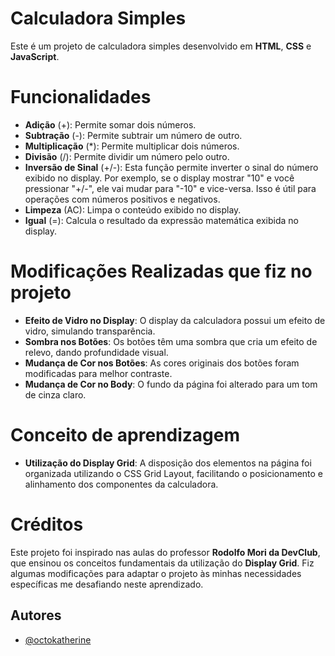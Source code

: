 
# Calculadora Simples

Este é um projeto de calculadora simples desenvolvido em **HTML**, **CSS** e **JavaScript**.

# Funcionalidades

- **Adição** (+): Permite somar dois números.
- **Subtração** (-): Permite subtrair um número de outro.
- **Multiplicação** (*): Permite multiplicar dois números.
- **Divisão** (/): Permite dividir um número pelo outro.
- **Inversão de Sinal** (+/-): Esta função permite inverter o sinal do número exibido no display. Por exemplo, se o display mostrar "10" e você pressionar "+/-", ele vai mudar para "-10" e vice-versa. Isso é útil para operações com números positivos e negativos.
- **Limpeza** (AC): Limpa o conteúdo exibido no display.
- **Igual** (=): Calcula o resultado da expressão matemática exibida no display.

# Modificações Realizadas que fiz no projeto

- **Efeito de Vidro no Display**: O display da calculadora possui um efeito de vidro, simulando transparência.
- **Sombra nos Botões**: Os botões têm uma sombra que cria um efeito de relevo, dando profundidade visual.
- **Mudança de Cor nos Botões**: As cores originais dos botões foram modificadas para melhor contraste.
- **Mudança de Cor no Body**: O fundo da página foi alterado para um tom de cinza claro.

# Conceito de aprendizagem

- **Utilização do Display Grid**: A disposição dos elementos na página foi organizada utilizando o CSS Grid Layout, facilitando o posicionamento e alinhamento dos componentes da calculadora.

# Créditos

Este projeto foi inspirado nas aulas do professor **Rodolfo Mori da DevClub**, que ensinou os conceitos fundamentais da utilização do **Display Grid**. Fiz algumas modificações para adaptar o projeto às minhas necessidades específicas me desafiando neste aprendizado.




## Autores

- [@octokatherine](https://www.github.com/Carla-coder)

